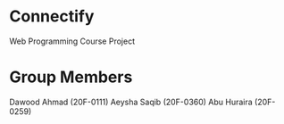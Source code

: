 # Connectify
Web Programming Course Project

# Group Members
Dawood Ahmad (20F-0111)
Aeysha Saqib (20F-0360)
Abu Huraira (20F-0259)
